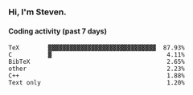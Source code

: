 ### Hi, I'm Steven.

#### Coding activity (past 7 days)
```
TeX        ▓▓▓▓▓▓▓▓▓▓▓▓▓▓▓▓▓▓▓▓▓▓▓▓▓▓▓▓▓▓  87.93%
C          ▓                                4.11%
BibTeX                                      2.65%
other                                       2.23%
C++                                         1.88%
Text only                                   1.20%
```
